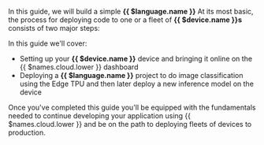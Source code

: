 In this guide, we will build a simple **{{ $language.name }}**  At its most basic, the process for deploying code to one or a fleet of **{{ $device.name }}s** consists of two major steps:

In this guide we'll cover:

- Setting up your **{{ $device.name }}** device and bringing it online on the {{ $names.cloud.lower }} dashboard
- Deploying a **{{ $language.name }}** project to do image classification using the Edge TPU and then later deploy a new inference model on the device

Once you've completed this guide you'll be equipped with the fundamentals needed to continue developing your application using {{ $names.cloud.lower }} and be on the path to deploying fleets of devices to production.